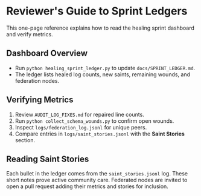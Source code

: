 # Reviewer's Guide to Sprint Ledgers

This one-page reference explains how to read the healing sprint dashboard and verify metrics.

## Dashboard Overview
- Run `python healing_sprint_ledger.py` to update `docs/SPRINT_LEDGER.md`.
- The ledger lists healed log counts, new saints, remaining wounds, and federation nodes.

## Verifying Metrics
1. Review `AUDIT_LOG_FIXES.md` for repaired line counts.
2. Run `python collect_schema_wounds.py` to confirm open wounds.
3. Inspect `logs/federation_log.jsonl` for unique peers.
4. Compare entries in `logs/saint_stories.jsonl` with the **Saint Stories** section.

## Reading Saint Stories
Each bullet in the ledger comes from the `saint_stories.jsonl` log. These short notes prove active community care. Federated nodes are invited to open a pull request adding their metrics and stories for inclusion.
